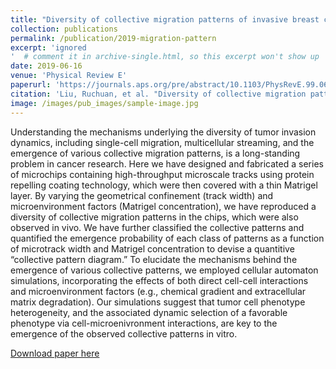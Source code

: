 ```yaml
---
title: "Diversity of collective migration patterns of invasive breast cancer cells emerging during microtrack invasion"
collection: publications
permalink: /publication/2019-migration-pattern
excerpt: 'ignored
'  # comment it in archive-single.html, so this excerpt won't show up
date: 2019-06-16
venue: 'Physical Review E'
paperurl: 'https://journals.aps.org/pre/abstract/10.1103/PhysRevE.99.062403'
citation: 'Liu, Ruchuan, et al. "Diversity of collective migration patterns of invasive breast cancer cells emerging during microtrack invasion." Physical review E 99.6 (2019): 062403.'
image: /images/pub_images/sample-image.jpg
---
```


Understanding the mechanisms underlying the diversity of tumor invasion dynamics, including single-cell migration, multicellular streaming, and the emergence of various collective migration patterns, is a long-standing problem in cancer research. Here we have designed and fabricated a series of microchips containing high-throughput microscale tracks using protein repelling coating technology, which were then covered with a thin Matrigel layer. By varying the geometrical confinement (track width) and microenvironment factors (Matrigel concentration), we have reproduced a diversity of collective migration patterns in the chips, which were also observed in vivo. We have further classified the collective patterns and quantified the emergence probability of each class of patterns as a function of microtrack width and Matrigel concentration to devise a quantitive “collective pattern diagram.” To elucidate the mechanisms behind the emergence of various collective patterns, we employed cellular automaton simulations, incorporating the effects of both direct cell-cell interactions and microenvironment factors (e.g., chemical gradient and extracellular matrix degradation). Our simulations suggest that tumor cell phenotype heterogeneity, and the associated dynamic selection of a favorable phenotype via cell-microenivronment interactions, are key to the emergence of the observed collective patterns in vitro.

[Download paper here](http://Zzzzzhijian.github.io/files/2019-migration-pattern.pdf)